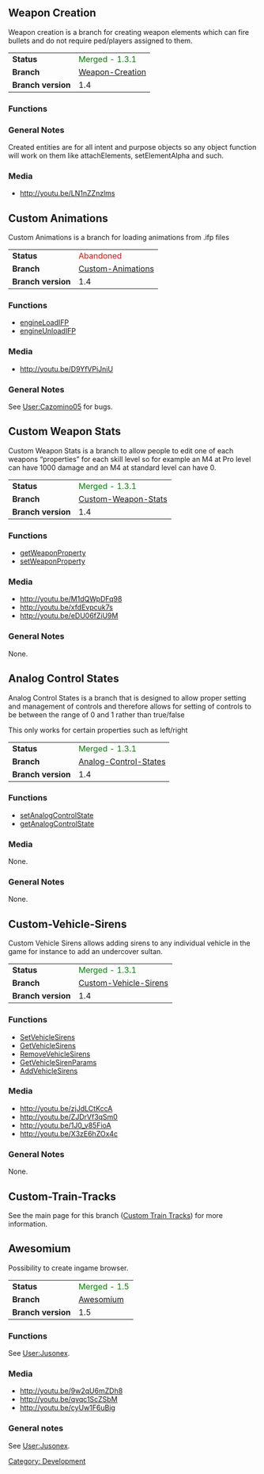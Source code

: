 Weapon Creation
---------------

Weapon creation is a branch for creating weapon elements which can fire bullets and do not require ped/players assigned to them.

|                    |                                                                                      |
|--------------------|--------------------------------------------------------------------------------------|
| **Status**         | <span style="color:green">Merged - 1.3.1</span>                                      |
| **Branch**         | [Weapon-Creation](https://github.com/multitheftauto/mtasa-blue/tree/weapon-creation) |
| **Branch version** | 1.4                                                                                  |

### Functions

### General Notes

Created entities are for all intent and purpose objects so any object function will work on them like attachElements, setElementAlpha and such.

### Media

-   <http://youtu.be/LN1nZZnzlms>

Custom Animations
-----------------

Custom Animations is a branch for loading animations from .ifp files

|                    |                                                                                          |
|--------------------|------------------------------------------------------------------------------------------|
| **Status**         | <span style="color:red">Abandoned</span>                                                 |
| **Branch**         | [Custom-Animations](https://github.com/multitheftauto/mtasa-blue/tree/Custom-Animations) |
| **Branch version** | 1.4                                                                                      |

### Functions

-   [engineLoadIFP](/docs/engineLoadIFP.md "wikilink")
-   [engineUnloadIFP](/docs/engineUnloadIFP.md "wikilink")

### Media

-   <http://youtu.be/D9YfVPiJniU>

### General Notes

See [User:Cazomino05](/docs/User:Cazomino05.md "wikilink") for bugs.

Custom Weapon Stats
-------------------

Custom Weapon Stats is a branch to allow people to edit one of each weapons “properties” for each skill level so for example an M4 at Pro level can have 1000 damage and an M4 at standard level can have 0.

|                    |                                                                                              |
|--------------------|----------------------------------------------------------------------------------------------|
| **Status**         | <span style="color:green">Merged - 1.3.1</span>                                              |
| **Branch**         | [Custom-Weapon-Stats](https://github.com/multitheftauto/mtasa-blue/tree/Custom-Weapon-Stats) |
| **Branch version** | 1.4                                                                                          |

### Functions

-   [getWeaponProperty](/docs/getWeaponProperty.md "wikilink")
-   [setWeaponProperty](/docs/setWeaponProperty.md "wikilink")

### Media

-   <http://youtu.be/M1dQWpDFq98>
-   <http://youtu.be/xfdEvpcuk7s>
-   <http://youtu.be/eDU06fZiU9M>

### General Notes

None.

Analog Control States
---------------------

Analog Control States is a branch that is designed to allow proper setting and management of controls and therefore allows for setting of controls to be between the range of 0 and 1 rather than true/false

This only works for certain properties such as left/right

|                    |                                                                                                  |
|--------------------|--------------------------------------------------------------------------------------------------|
| **Status**         | <span style="color:green">Merged - 1.3.1</span>                                                  |
| **Branch**         | [Analog-Control-States](https://github.com/multitheftauto/mtasa-blue/tree/Analog-Control-States) |
| **Branch version** | 1.4                                                                                              |

### Functions

-   [setAnalogControlState](/docs/setAnalogControlState.md "wikilink")
-   [getAnalogControlState](/docs/getAnalogControlState.md "wikilink")

### Media

None.

### General Notes

None.

Custom-Vehicle-Sirens
---------------------

Custom Vehicle Sirens allows adding sirens to any individual vehicle in the game for instance to add an undercover sultan.

|                    |                                                                                                  |
|--------------------|--------------------------------------------------------------------------------------------------|
| **Status**         | <span style="color:green">Merged - 1.3.1</span>                                                  |
| **Branch**         | [Custom-Vehicle-Sirens](https://github.com/multitheftauto/mtasa-blue/tree/Custom-Vehicle-Sirens) |
| **Branch version** | 1.4                                                                                              |

### Functions

-   [SetVehicleSirens](/docs/SetVehicleSirens.md "wikilink")
-   [GetVehicleSirens](/docs/GetVehicleSirens.md "wikilink")
-   [RemoveVehicleSirens](/docs/RemoveVehicleSirens.md "wikilink")
-   [GetVehicleSirenParams](/docs/GetVehicleSirenParams.md "wikilink")
-   [AddVehicleSirens](/docs/AddVehicleSirens.md "wikilink")

### Media

-   <http://youtu.be/zjJdLCtKccA>
-   <http://youtu.be/ZJDrVf3qSm0>
-   <http://youtu.be/1J0_v85FioA>
-   <http://youtu.be/X3zE6hZOx4c>

### General Notes

None.

Custom-Train-Tracks
-------------------

See the main page for this branch ([Custom Train Tracks](/docs/Custom_Train_Tracks.md "wikilink")) for more information.

Awesomium
---------

Possibility to create ingame browser.

|                    |                                                                          |
|--------------------|--------------------------------------------------------------------------|
| **Status**         | <span style="color:green">Merged - 1.5</span>                            |
| **Branch**         | [Awesomium](https://github.com/multitheftauto/mtasa-blue/tree/awesomium) |
| **Branch version** | 1.5                                                                      |

### Functions

See [User:Jusonex](/docs/User:Jusonex.md "wikilink").

### Media

-   <http://youtu.be/9w2qU6mZDh8>
-   <http://youtu.be/qvqc1ScZSbM>
-   <http://youtu.be/cyUw1F6uBig>

### General notes

See [User:Jusonex](/docs/User:Jusonex.md "wikilink").

[Category: Development](/docs/Category:_Development.md "wikilink")
